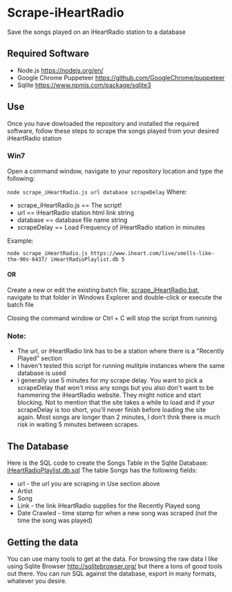 # Scrape-iHeartRadio
Save the songs played on an iHeartRadio station to a database
## Required Software
* Node.js https://nodejs.org/en/
* Google Chrome Puppeteer https://github.com/GoogleChrome/puppeteer
* Sqlite https://www.npmjs.com/package/sqlite3
## Use
Once you have dowloaded the repository and installed the required software, follow these steps to scrape the songs played from your desired iHeartRadio station
### Win7
Open a command window, navigate to your repository location and type the following:

`node scrape_iHeartRadio.js url database scrapeDelay`
Where:
* scrape_iHeartRadio.js == The script!
* url                   == iHeartRadio station html link string
* database              == database file name string
* scrapeDelay           == Load Frequency of iHeartRadio station in minutes

Example:

`node scrape_iHeartRadio.js https://www.iheart.com/live/smells-like-the-90s-6437/ iHeartRadioPlaylist.db 5`

#### OR

Create a new or edit the existing batch file, [scrape_iHeartRadio.bat](scrape_iHeartRadio.bat), navigate to that folder in Windows Explorer and double-click or execute the batch file

Closing the command window or Ctrl + C will stop the script from running

### Note:
* The url, or iHeartRadio link has to be a station where there is a "Recently Played" section
* I haven't tested this script for running mulitple instances where the same database is used
* I generally use 5 minutes for my scrape delay.  You want to pick a scrapeDelay that won't miss any songs but you also don't want to be hammering the iHeartRadio website.  They might notice and start blocking.  Not to mention that the site takes a while to load and if your scrapeDelay is too short, you'll never finish before loading the site again.  Most songs are longer than 2 minutes, I don't thnk there is much risk in waiting 5 minutes between scrapes.

## The Database
Here is the SQL code to create the Songs Table in the Sqlite Database:  [iHeartRadioPlaylist.db.sql](iHeartRadioPlaylist.db.sql)
The table Songs has the following fields:
* url - the url you are scraping in Use section above
* Artist
* Song
* Link - the link iHeartRadio supplies for the Recently Played song
* Date Crawled - time stamp for when a new song was scraped (not the time the song was played)

## Getting the data
You can use many tools to get at the data.  For browsing the raw data I like using Sqlite Browser http://sqlitebrowser.org/ but there a tons of good tools out there.  You can run SQL against the database, export in many formats, whatever you desire.
